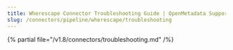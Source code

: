 ```yaml
---
title: Wherescape Connector Troubleshooting Guide | OpenMetadata Support
slug: /connectors/pipeline/wherescape/troubleshooting
---
```


{% partial file="/v1.8/connectors/troubleshooting.md" /%}
